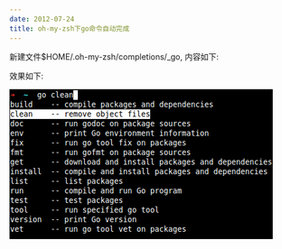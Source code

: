 ```yaml
---
date: 2012-07-24
title: oh-my-zsh下go命令自动完成
---
```


新建文件$HOME/.oh-my-zsh/completions/_go, 内容如下:

<script src="https://gist.github.com/3168408.js"> </script>

效果如下:

![自动完成效果](/images/post_images/2012-7-24-go_zsh_autocomplete.PNG)
